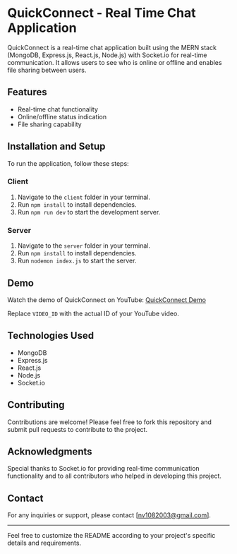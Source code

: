 # QuickConnect - Real Time Chat Application

QuickConnect is a real-time chat application built using the MERN stack (MongoDB, Express.js, React.js, Node.js) with Socket.io for real-time communication. It allows users to see who is online or offline and enables file sharing between users.

## Features
- Real-time chat functionality
- Online/offline status indication
- File sharing capability

## Installation and Setup
To run the application, follow these steps:

### Client
1. Navigate to the `client` folder in your terminal.
2. Run `npm install` to install dependencies.
3. Run `npm run dev` to start the development server.

### Server
1. Navigate to the `server` folder in your terminal.
2. Run `npm install` to install dependencies.
3. Run `nodemon index.js` to start the server.

## Demo
Watch the demo of QuickConnect on YouTube: [QuickConnect Demo](https://www.youtube.com/)

Replace `VIDEO_ID` with the actual ID of your YouTube video.

## Technologies Used
- MongoDB
- Express.js
- React.js
- Node.js
- Socket.io

## Contributing
Contributions are welcome! Please feel free to fork this repository and submit pull requests to contribute to the project.


## Acknowledgments
Special thanks to Socket.io for providing real-time communication functionality and to all contributors who helped in developing this project.

## Contact
For any inquiries or support, please contact [nv1082003@gmail.com].

--- 

Feel free to customize the README according to your project's specific details and requirements.
